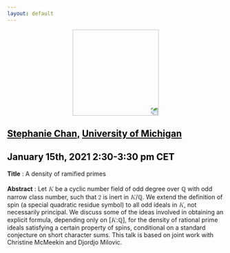 ```yaml
---
layout: default
---
```


<p align="center">
  <img width="200" height="200" style="transform: rotate(0.5turn);" src="https://upload.wikimedia.org/wikipedia/commons/1/18/Rational_points_of_bounded_height_outside_the_27_lines_on_Clebsch%27s_diagonal_cubic_surface.png">
</p>

## <a href="http://www-personal.umich.edu/~ytchan/" style="color:black">Stephanie Chan,</a> <a href="https://lsa.umich.edu/math" style="color:black">University of Michigan</a>
## <c style="color:black">January 15th, 2021  2:30-3:30 pm CET</c>

<b>Title</b> : A density of ramified primes
<br>
<br>
<b>Abstract</b> : Let <math><mi>K</mi></math> be a cyclic number field of odd degree over &#8474; with odd narrow class number, such that <math><mi>2</mi></math> is inert in <math><mi>K</mi></math>/&#8474;. We extend the definition of spin (a special quadratic residue symbol) to all odd ideals in <math><mi>K</mi></math>, not necessarily principal. We discuss some of the ideas involved in obtaining an explicit formula, depending only on [<math><mi>K</mi></math>:&#8474;], for the density of rational prime ideals satisfying a certain property of spins, conditional on a standard conjecture on short character sums. This talk is based on joint work with Christine McMeekin and Djordjo Milovic.


